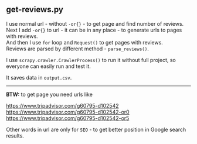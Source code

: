 ## get-reviews.py

I use normal url - without `-or{}` - to get page and find number of reviews.  
Next I add `-or{}` to url - it can be in any place - to generate urls to pages with reviews.  
And then I use `for` loop and `Request()` to get pages with reviews.  
Reviews are parsed by different method - `parse_reviews()`.

I use `scrapy.crawler.CrawlerProcess()` to run it without full project, so everyone can easily run and test it.

It saves data in `output.csv`.

---

**BTW:** to get page you need urls like

 https://www.tripadvisor.com/g60795-d102542
 https://www.tripadvisor.com/g60795-d102542-or0
 https://www.tripadvisor.com/g60795-d102542-or5

Other words in url are only for `SEO` - to get better position in Google search results.
